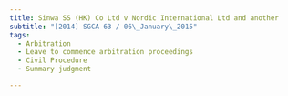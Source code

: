 ```yaml
---
title: Sinwa SS (HK) Co Ltd v Nordic International Ltd and another 
subtitle: "[2014] SGCA 63 / 06\_January\_2015"
tags:
  - Arbitration
  - Leave to commence arbitration proceedings
  - Civil Procedure
  - Summary judgment

---
```


